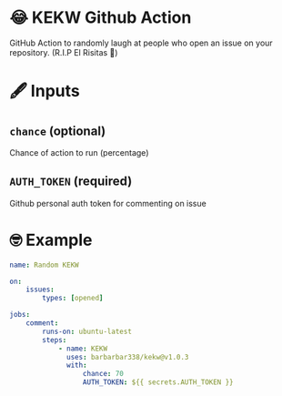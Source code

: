 # 😂 KEKW Github Action

GitHub Action to randomly laugh at people who open an issue on your repository. (R.I.P El Risitas 🥲)

# 🖋️ Inputs

## `chance` (optional)

Chance of action to run (percentage)

## `AUTH_TOKEN` (required)

Github personal auth token for commenting on issue

# 🤓 Example

```yml
name: Random KEKW

on:
    issues:
        types: [opened]

jobs:
    comment:
        runs-on: ubuntu-latest
        steps:
            - name: KEKW
              uses: barbarbar338/kekw@v1.0.3
              with:
                  chance: 70
                  AUTH_TOKEN: ${{ secrets.AUTH_TOKEN }}
```
